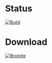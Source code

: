 # Status
[![Build](https://github.com/luxysiv/userscripts/actions/workflows/auto-generate.yml/badge.svg)](https://github.com/luxysiv/userscripts/actions/workflows/auto-generate.yml)

# Download
[![Bromite](https://www.bromite.org/bromite.png)](https://github.com/luxysiv/userscripts/releases/latest/download/cosmetic.user.js)
